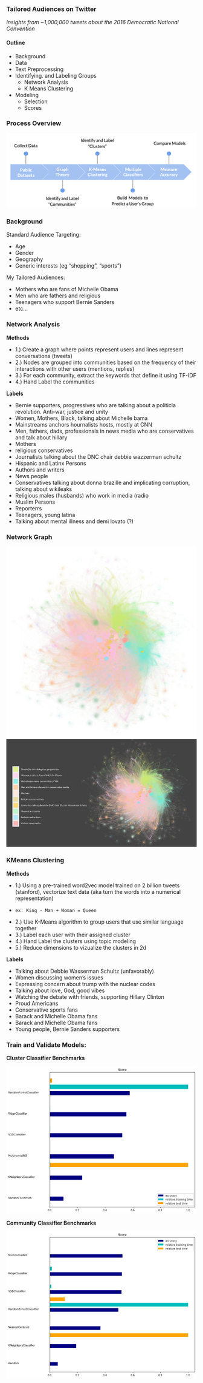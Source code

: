 ### Tailored Audiences on Twitter
*Insights from ~1,000,000 tweets about the 2016 Democratic National Convention*

#### Outline

 - Background
 - Data
 - Text Preprocessing
 - Identifying. and Labeling Groups
     - Network Analysis
     - K Means Clustering
 - Modeling 
     - Selection
     - Scores

### Process Overview
<img src='plots/process_overview.png'>


### Background 
Standard Audience Targeting: 
- Age
- Gender 
- Geography
- Generic interests (eg “shopping”, “sports”)

My Tailored Audiences:
- Mothers who are fans of Michelle Obama
- Men who are fathers and religious
- Teenagers who support Bernie Sanders
- etc...



### Network Analysis

**Methods**

- 1.) Create a graph where points represent users and lines represent conversations (tweets)
- 2.) Nodes are grouped into communities based on the frequency of their interactions with other users (mentions, replies)
- 3.) For each community, extract the keywords that define it using TF-IDF
- 4.) Hand Label the communities

**Labels**

-  Bernie supporters, progressives who are talking  about a politicla revolution. Anti-war, justice and unity
-  Women, Mothers, Black, talking about Michelle bama
-  Mainstreams anchors hournalists hosts, mostly at CNN
-  Men, fathers, dads, professionals in news media who are conservatives and talk about hillary
-  Mothers
-  religious conservatives
-  Journalists talking about the DNC chair debbie wazzerman schultz
-  Hispanic and Latinx Persons
-  Authors and writers
-  News people
-  Conservatives talking about donna brazille and implicating corruption, talking about wikileaks
-  Religious males (husbands) who work in media (radio
-  Muslim Persons 
-  Reporterrs
-  Teenagers, young latina 
-  Talking about mental illness and demi lovato (?)


### Network Graph 
<img src='graphs/million_openord_compressed copy.png'>
<img src='slides/labeled_communities.jpg'>



### KMeans Clustering

**Methods**

- 1.) Using a pre-trained word2vec model trained on 2 billion tweets (stanford), vectorize text data (aka turn the words into a numerical representation)
-     ex: King - Man + Woman = Queen
- 2.) Use K-Means algorithm to group users that use similar language together
- 3.) Label each user with their assigned cluster
- 4.) Hand Label the clusters using topic modeling
- 5.) Reduce dimensions to vizualize the clusters in 2d

**Labels**
- Talking about Debbie Wasserman Schultz (unfavorably)
- Women discussing women’s issues
- Expressing concern about trump with the nuclear codes
- Talking about love, God, good vibes
- Watching the debate with friends, supporting Hillary Clinton
- Proud Americans
- Conservative sports fans
- Barack and Michelle Obama fans
- Barack and Michelle Obama fans
- Young people, Bernie Sanders supporters

### Train and Validate Models:

**Cluster Classifier Benchmarks**

<img src="plots/cluster_benchmarks.png">

**Community Classifier Benchmarks**

<img src="plots/community_benchmarks.png">


```python

```
